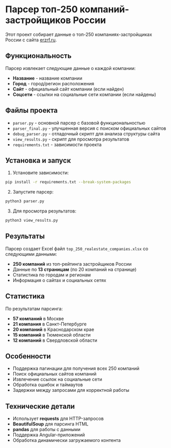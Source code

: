 # Парсер топ-250 компаний-застройщиков России

Этот проект собирает данные о топ-250 компаниях-застройщиках России с сайта [erzrf.ru](https://erzrf.ru/top-zastroyshchikov/rf?regionKey=0&topType=0&date=250801).

## Функциональность

Парсер извлекает следующие данные о каждой компании:
- **Название** - название компании
- **Город** - город/регион расположения
- **Сайт** - официальный сайт компании (если найден)
- **Соцсети** - ссылки на социальные сети компании (если найдены)

## Файлы проекта

- `parser.py` - основной парсер с базовой функциональностью
- `parser_final.py` - улучшенная версия с поиском официальных сайтов
- `debug_parser.py` - отладочный скрипт для анализа структуры сайта
- `view_results.py` - скрипт для просмотра результатов
- `requirements.txt` - зависимости проекта

## Установка и запуск

1. Установите зависимости:
```bash
pip install -r requirements.txt --break-system-packages
```

2. Запустите парсер:
```bash
python3 parser.py
```

3. Для просмотра результатов:
```bash
python3 view_results.py
```

## Результаты

Парсер создает Excel файл `top_250_realestate_companies.xlsx` со следующими данными:

- **250 компаний** из топ-рейтинга застройщиков России
- Данные по **13 страницам** (по 20 компаний на странице)
- Статистика по городам и регионам
- Информация о сайтах и социальных сетях

## Статистика

По результатам парсинга:
- **57 компаний** в Москве
- **21 компания** в Санкт-Петербурге  
- **20 компаний** в Краснодарском крае
- **15 компаний** в Тюменской области
- **12 компаний** в Свердловской области

## Особенности

- Поддержка пагинации для получения всех 250 компаний
- Поиск официальных сайтов компаний
- Извлечение ссылок на социальные сети
- Обработка ошибок и таймаутов
- Задержки между запросами для корректной работы

## Технические детали

- Использует **requests** для HTTP-запросов
- **BeautifulSoup** для парсинга HTML
- **pandas** для работы с данными
- Поддержка Angular-приложений
- Обработка динамически загружаемого контента